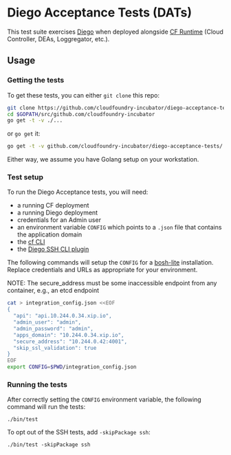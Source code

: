 # Diego Acceptance Tests (DATs)

This test suite exercises [Diego](https://github.com/cloudfoundry-incubator/diego-release) when deployed
alongside [CF Runtime](https://github.com/cloudfoundry/cf-release) (Cloud Controller, DEAs, Loggregator, etc.).

## Usage

### Getting the tests

To get these tests, you can either `git clone` this repo:

```bash
git clone https://github.com/cloudfoundry-incubator/diego-acceptance-tests $GOPATH/src/github.com/cloudfoundry-incubator
cd $GOPATH/src/github.com/cloudfoundry-incubator
go get -t -v ./...
```

 or `go get` it:

 ```bash
 go get -t -v github.com/cloudfoundry-incubator/diego-acceptance-tests/...
 ```

 Either way, we assume you have Golang setup on your workstation.

### Test setup

To run the Diego Acceptance tests, you will need:
- a running CF deployment
- a running Diego deployment
- credentials for an Admin user
- an environment variable `CONFIG` which points to a `.json` file that contains the application domain
- the [cf CLI](https://github.com/cloudfoundry/cli)
- the [Diego SSH CLI plugin](https://github.com/cloudfoundry-incubator/diego-ssh/blob/master/README.md#cf-cli-plugin)

The following commands will setup the `CONFIG` for a [bosh-lite](https://github.com/cloudfoundry/bosh-lite)
installation. Replace credentials and URLs as appropriate for your environment.

NOTE: The secure_address must be some inaccessible endpoint from any container, e.g., an etcd endpoint

```bash
cat > integration_config.json <<EOF
{
  "api": "api.10.244.0.34.xip.io",
  "admin_user": "admin",
  "admin_password": "admin",
  "apps_domain": "10.244.0.34.xip.io",
  "secure_address": "10.244.0.42:4001",
  "skip_ssl_validation": true
}
EOF
export CONFIG=$PWD/integration_config.json
```

### Running the tests

After correctly setting the `CONFIG` environment variable, the following command will run the tests:

```
./bin/test
```

To opt out of the SSH tests, add `-skipPackage ssh`:
```
./bin/test -skipPackage ssh
```
